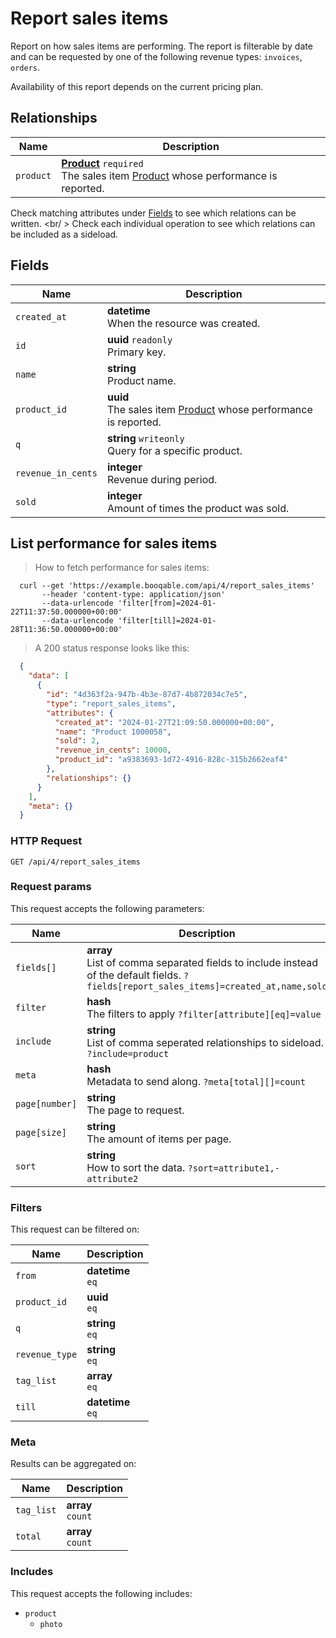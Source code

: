 # Report sales items

Report on how sales items are performing. The report is filterable
by date and can be requested by one of the following revenue types:
`invoices`, `orders`.

<aside class="notice">
  Availability of this report depends on the current pricing plan.
</aside>

## Relationships
Name | Description
-- | --
`product` | **[Product](#products)** `required`<br>The sales item [Product](#products) whose performance is reported.


Check matching attributes under [Fields](#report-sales-items-fields) to see which relations can be written.
<br/ >
Check each individual operation to see which relations can be included as a sideload.
## Fields

 Name | Description
-- | --
`created_at` | **datetime** <br>When the resource was created.
`id` | **uuid** `readonly`<br>Primary key.
`name` | **string** <br>Product name.
`product_id` | **uuid** <br>The sales item [Product](#products) whose performance is reported.
`q` | **string** `writeonly`<br>Query for a specific product.
`revenue_in_cents` | **integer** <br>Revenue during period.
`sold` | **integer** <br>Amount of times the product was sold.


## List performance for sales items


> How to fetch performance for sales items:

```shell
  curl --get 'https://example.booqable.com/api/4/report_sales_items'
       --header 'content-type: application/json'
       --data-urlencode 'filter[from]=2024-01-22T11:37:50.000000+00:00'
       --data-urlencode 'filter[till]=2024-01-28T11:36:50.000000+00:00'
```

> A 200 status response looks like this:

```json
  {
    "data": [
      {
        "id": "4d363f2a-947b-4b3e-87d7-4b872034c7e5",
        "type": "report_sales_items",
        "attributes": {
          "created_at": "2024-01-27T21:09:50.000000+00:00",
          "name": "Product 1000058",
          "sold": 2,
          "revenue_in_cents": 10000,
          "product_id": "a9383693-1d72-4916-828c-315b2662eaf4"
        },
        "relationships": {}
      }
    ],
    "meta": {}
  }
```

### HTTP Request

`GET /api/4/report_sales_items`

### Request params

This request accepts the following parameters:

Name | Description
-- | --
`fields[]` | **array** <br>List of comma separated fields to include instead of the default fields. `?fields[report_sales_items]=created_at,name,sold`
`filter` | **hash** <br>The filters to apply `?filter[attribute][eq]=value`
`include` | **string** <br>List of comma seperated relationships to sideload. `?include=product`
`meta` | **hash** <br>Metadata to send along. `?meta[total][]=count`
`page[number]` | **string** <br>The page to request.
`page[size]` | **string** <br>The amount of items per page.
`sort` | **string** <br>How to sort the data. `?sort=attribute1,-attribute2`


### Filters

This request can be filtered on:

Name | Description
-- | --
`from` | **datetime** <br>`eq`
`product_id` | **uuid** <br>`eq`
`q` | **string** <br>`eq`
`revenue_type` | **string** <br>`eq`
`tag_list` | **array** <br>`eq`
`till` | **datetime** <br>`eq`


### Meta

Results can be aggregated on:

Name | Description
-- | --
`tag_list` | **array** <br>`count`
`total` | **array** <br>`count`


### Includes

This request accepts the following includes:

<ul>
  <li>
    <code>product</code>
    <ul>
      <li><code>photo</code></li>
    </ul>
  </li>
</ul>

